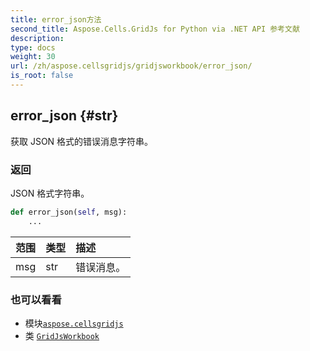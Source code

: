 ```yaml
---
title: error_json方法
second_title: Aspose.Cells.GridJs for Python via .NET API 参考文献
description:
type: docs
weight: 30
url: /zh/aspose.cellsgridjs/gridjsworkbook/error_json/
is_root: false
---
```

##  error_json {#str}

获取 JSON 格式的错误消息字符串。


### 返回


JSON 格式字符串。


```python
def error_json(self, msg):
    ...
```


|范围|类型|描述|
| :- | :- | :- |
| msg | str |错误消息。|



### 也可以看看
* 模块[`aspose.cellsgridjs`](../../)
* 类 [`GridJsWorkbook`](/cells/python-net/zh/aspose.cellsgridjs/gridjsworkbook)
